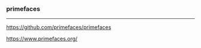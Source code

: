 ### primefaces
---
https://github.com/primefaces/primefaces

https://www.primefaces.org/

```
```

```
```

```
```


